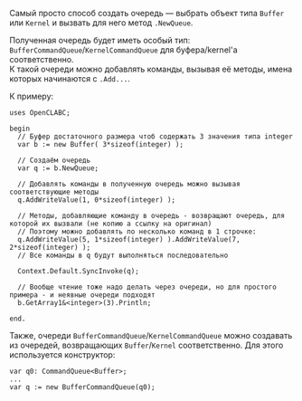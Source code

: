 


Самый просто способ создать очередь — выбрать объект типа `Buffer` или `Kernel` и вызвать для него метод `.NewQueue`.

Полученная очередь будет иметь особый тип: `BufferCommandQueue`/`KernelCommandQueue` для буфера/kernel'а соответственно.\
К такой очереди можно добавлять команды, вызывая её методы, имена которых начинаются с `.Add...`.

К примеру:
```
uses OpenCLABC;

begin
  // Буфер достаточного размера чтоб содержать 3 значения типа integer
  var b := new Buffer( 3*sizeof(integer) );
  
  // Создаём очередь
  var q := b.NewQueue;
  
  // Добавлять команды в полученную очередь можно вызывая соответствующие методы
  q.AddWriteValue(1, 0*sizeof(integer) );
  
  // Методы, добавляющие команду в очередь - возвращают очередь, для которой их вызвали (не копию а ссылку на оригинал)
  // Поэтому можно добавлять по несколько команд в 1 строчке:
  q.AddWriteValue(5, 1*sizeof(integer) ).AddWriteValue(7, 2*sizeof(integer) );
  // Все команды в q будут выполняться последовательно
  
  Context.Default.SyncInvoke(q);
  
  // Вообще чтение тоже надо делать через очереди, но для простого примера - и неявные очереди подходят
  b.GetArray1&<integer>(3).Println;
  
end.
```

Также, очереди `BufferCommandQueue`/`KernelCommandQueue` можно создавать из очередей, возвращающих `Buffer`/`Kernel` соответственно. Для этого используется конструктор:
```
var q0: CommandQueue<Buffer>;
...
var q := new BufferCommandQueue(q0);
```


